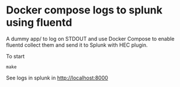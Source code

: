 # Docker compose logs to splunk using fluentd

A dummy app/ to log on STDOUT and use Docker Compose to enable fluentd collect them and send it to Splunk with HEC plugin.

To start
```
make
```

See logs in splunk in [http://localhost:8000](http://localhost:8000/en-US/app/search/search?q=index=*)
